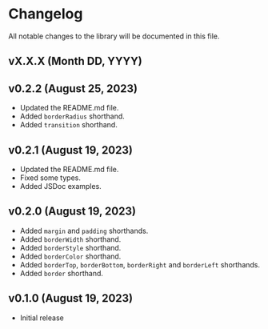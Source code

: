 # Changelog

All notable changes to the library will be documented in this file.

## vX.X.X (Month DD, YYYY)

## v0.2.2 (August 25, 2023)

- Updated the README.md file.
- Added `borderRadius` shorthand.
- Added `transition` shorthand.

## v0.2.1 (August 19, 2023)

- Updated the README.md file.
- Fixed some types.
- Added JSDoc examples.

## v0.2.0 (August 19, 2023)

- Added `margin` and `padding` shorthands.
- Added `borderWidth` shorthand.
- Added `borderStyle` shorthand.
- Added `borderColor` shorthand.
- Added `borderTop`, `borderBottom`, `borderRight` and `borderLeft` shorthands.
- Added `border` shorthand.

## v0.1.0 (August 19, 2023)

- Initial release
